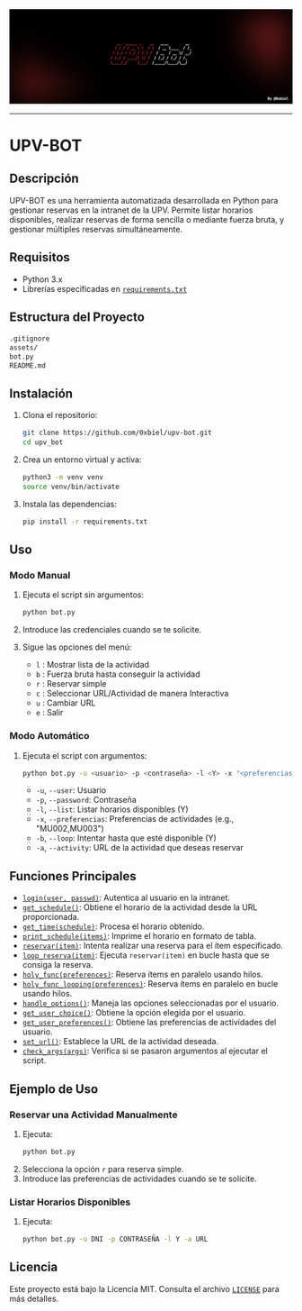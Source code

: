 <img src="assets/header.svg" width="1500px"/>

----
# UPV-BOT

## Descripción
UPV-BOT es una herramienta automatizada desarrollada en Python para gestionar reservas en la intranet de la UPV. Permite listar horarios disponibles, realizar reservas de forma sencilla o mediante fuerza bruta, y gestionar múltiples reservas simultáneamente.

## Requisitos
- Python 3.x
- Librerías especificadas en [`requirements.txt`](requirements.txt)

## Estructura del Proyecto
```
.gitignore
assets/
bot.py
README.md
```

## Instalación
1. Clona el repositorio:
    ```sh
    git clone https://github.com/0xbiel/upv-bot.git
    cd upv_bot
    ```

2. Crea un entorno virtual y activa:
    ```sh
    python3 -m venv venv
    source venv/bin/activate
    ```

3. Instala las dependencias:
    ```sh
    pip install -r requirements.txt
    ```

## Uso
### Modo Manual
1. Ejecuta el script sin argumentos:
    ```sh
    python bot.py
    ```

2. Introduce las credenciales cuando se te solicite.

3. Sigue las opciones del menú:
    - `l` : Mostrar lista de la actividad
    - `b` : Fuerza bruta hasta conseguir la actividad
    - `r` : Reservar simple
    - `c` : Seleccionar URL/Actividad de manera Interactiva
    - `u` : Cambiar URL
    - `e` : Salir

### Modo Automático
1. Ejecuta el script con argumentos:
    ```sh
    python bot.py -u <usuario> -p <contraseña> -l <Y> -x "<preferencias>" -b <Y> -a "<URL>"
    ```

    - `-u`, `--user`: Usuario
    - `-p`, `--password`: Contraseña
    - `-l`, `--list`: Listar horarios disponibles (Y)
    - `-x`, `--preferencias`: Preferencias de actividades (e.g., "MU002,MU003")
    - `-b`, `--loop`: Intentar hasta que esté disponible (Y)
    - `-a`, `--activity`: URL de la actividad que deseas reservar

## Funciones Principales
- [`login(user, passwd)`](bot.py#L48): Autentica al usuario en la intranet.
- [`get_schedule()`](bot.py#L53): Obtiene el horario de la actividad desde la URL proporcionada.
- [`get_time(schedule)`](bot.py#L83): Procesa el horario obtenido.
- [`print_schedule(items)`](bot.py#L99): Imprime el horario en formato de tabla.
- [`reservar(item)`](bot.py#L167): Intenta realizar una reserva para el ítem especificado.
- [`loop_reserva(item)`](bot.py#L181): Ejecuta `reservar(item)` en bucle hasta que se consiga la reserva.
- [`holy_func(preferences)`](bot.py#L188): Reserva ítems en paralelo usando hilos.
- [`holy_func_looping(preferences)`](bot.py#L201): Reserva ítems en paralelo en bucle usando hilos.
- [`handle_options()`](bot.py#L245): Maneja las opciones seleccionadas por el usuario.
- [`get_user_choice()`](bot.py#L232): Obtiene la opción elegida por el usuario.
- [`get_user_preferences()`](bot.py#L240): Obtiene las preferencias de actividades del usuario.
- [`set_url()`](bot.py#L218): Establece la URL de la actividad deseada.
- [`check_args(args)`](bot.py#L215): Verifica si se pasaron argumentos al ejecutar el script.

## Ejemplo de Uso
### Reservar una Actividad Manualmente
1. Ejecuta:
    ```sh
    python bot.py
    ```
2. Selecciona la opción `r` para reserva simple.
3. Introduce las preferencias de actividades cuando se te solicite.

### Listar Horarios Disponibles
1. Ejecuta:
    ```sh
    python bot.py -u DNI -p CONTRASEÑA -l Y -a URL
    ```

## Licencia
Este proyecto está bajo la Licencia MIT. Consulta el archivo [`LICENSE`](LICENSE.txt) para más detalles.